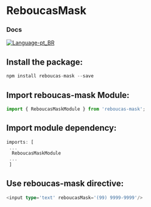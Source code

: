 # ReboucasMask

### Docs
[![Language-pt_BR](https://img.shields.io/badge/pt__BR-100%25-green.svg)](https://github.com/GabrielReboucas/reboucasMask/blob/master/LEIA-ME.md)

## Install the package: 
 ```javascript
 npm install reboucas-mask --save
 ```

## Import reboucas-mask Module:
  ```typescript
  import { ReboucasMaskModule } from 'reboucas-mask';
  ```

## Import module dependency:
  ```typescript
  imports: [
   ...
    ReboucasMaskModule
   ...
   ]
   ```

## Use reboucas-mask directive:

 ```typescript
 <input type='text' reboucasMask='(99) 9999-9999'/>
 ```
